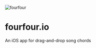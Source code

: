 ![fourfour](https://user-images.githubusercontent.com/55993520/152700363-87ab054d-633c-4600-a6fb-65ca5b2512b8.png)

# fourfour.io

An iOS app for drag-and-drop song chords
